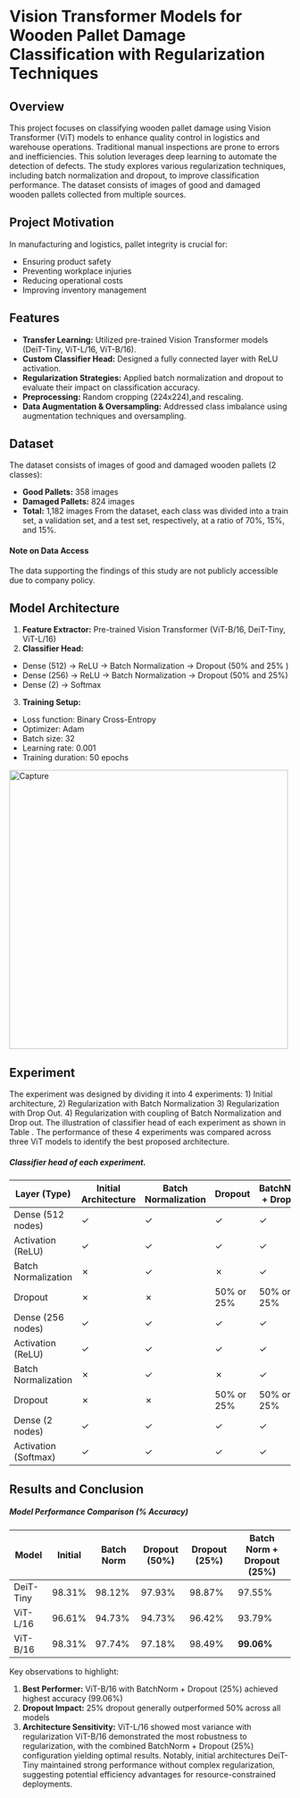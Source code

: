 # Vision Transformer Models for Wooden Pallet Damage Classification with Regularization Techniques

## Overview
This project focuses on classifying wooden pallet damage using Vision Transformer (ViT) models to enhance quality control in logistics and warehouse operations. Traditional manual inspections are prone to errors and inefficiencies. This solution leverages deep learning to automate the detection of defects. The study explores various regularization techniques, including batch normalization and dropout, to improve classification performance. The dataset consists of images of good and damaged wooden pallets collected from multiple sources. 

## Project Motivation
In manufacturing and logistics, pallet integrity is crucial for:
-	Ensuring product safety
-	Preventing workplace injuries
-	Reducing operational costs
-	Improving inventory management

## Features
-	**Transfer Learning:** Utilized pre-trained Vision Transformer models (DeiT-Tiny, ViT-L/16, ViT-B/16).
-	**Custom Classifier Head:** Designed a fully connected layer with ReLU activation.
-	**Regularization Strategies:**  Applied batch normalization and dropout to evaluate their impact on classification accuracy.
-	**Preprocessing:** Random cropping (224x224),and rescaling.
-	**Data Augmentation & Oversampling:** Addressed class imbalance using augmentation techniques and oversampling.

## Dataset
The dataset consists of images of good and damaged wooden pallets (2 classes):
-	**Good Pallets:**  358 images
-	**Damaged Pallets:** 824 images
-	**Total:** 1,182 images
From the dataset, each class was divided into a train set, a validation set, and a test set, respectively, at a ratio of 70%, 15%, and 15%.

#### Note on Data Access
The data supporting the findings of this study are not publicly accessible due to company policy.

## Model Architecture
1. **Feature Extractor:** Pre-trained Vision Transformer (ViT-B/16, DeiT-Tiny, ViT-L/16)
2. **Classifier Head:**
- Dense (512) → ReLU → Batch Normalization → Dropout (50% and 25% )
- Dense (256) → ReLU → Batch Normalization → Dropout (50% and 25%)
- Dense (2) → Softmax
3. **Training Setup:**
- Loss function: Binary Cross-Entropy
- Optimizer: Adam
- Batch size: 32
- Learning rate: 0.001
- Training duration: 50 epochs

<img width="499" alt="Capture" src="https://github.com/user-attachments/assets/e3a403d5-7649-42a6-ae47-e1cf8b278e19" />

## Experiment
The experiment was designed by dividing it into 4 experiments: 1) Initial architecture, 2) Regularization with Batch Normalization 3) Regularization with Drop Out. 4) Regularization with coupling of Batch Normalization and Drop out. The illustration of classifier head of each experiment as shown in Table . The performance of these 4 experiments was compared across three ViT models to identify the best proposed architecture.

##### Classifier head of each experiment.
| Layer (Type)               | Initial Architecture | Batch Normalization | Dropout            | BatchNorm + Dropout |
|----------------------------|----------------------|---------------------|--------------------|---------------------|
| Dense (512 nodes)          | ✓                    | ✓                   | ✓                  | ✓                   |
| Activation (ReLU)          | ✓                    | ✓                   | ✓                  | ✓                   |
| Batch Normalization        | ✗                    | ✓                   | ✗                  | ✓                   |
| Dropout                    | ✗                    | ✗                   | 50% or 25%         | 50% or 25%          |
| Dense (256 nodes)          | ✓                    | ✓                   | ✓                  | ✓                   |
| Activation (ReLU)          | ✓                    | ✓                   | ✓                  | ✓                   |
| Batch Normalization        | ✗                    | ✓                   | ✗                  | ✓                   |
| Dropout                    | ✗                    | ✗                   | 50% or 25%         | 50% or 25%          |
| Dense (2 nodes)            | ✓                    | ✓                   | ✓                  | ✓                   |
| Activation (Softmax)       | ✓                    | ✓                   | ✓                  | ✓                   |

## Results and Conclusion
##### Model Performance Comparison (% Accuracy)

| Model        | Initial   | Batch Norm | Dropout (50%) | Dropout (25%) | Batch Norm + Dropout (25%) |
|--------------|-----------|------------|---------------|---------------|----------------------|
| DeiT-Tiny    | 98.31%    | 98.12%     | 97.93%        | 98.87%        | 97.55%               |
| ViT-L/16     | 96.61%    | 94.73%     | 94.73%        | 96.42%        | 93.79%               |
| ViT-B/16     | 98.31%    | 97.74%     | 97.18%        | 98.49%        | **99.06%**           |


Key observations to highlight:
1.	**Best Performer:** ViT-B/16 with BatchNorm + Dropout (25%) achieved highest accuracy (99.06%)
2.	**Dropout Impact:** 25% dropout generally outperformed 50% across all models
3.	**Architecture Sensitivity:** ViT-L/16 showed most variance with regularization
ViT-B/16 demonstrated the most robustness to regularization, with the combined BatchNorm + Dropout (25%) configuration yielding optimal results. Notably, initial architectures DeiT-Tiny maintained strong performance without complex regularization, suggesting potential efficiency advantages for resource-constrained deployments.




